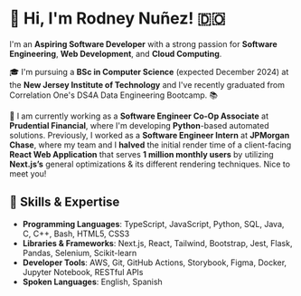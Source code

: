 # 👋 Hi, I'm Rodney Nuñez! 🇩🇴

I'm an **Aspiring Software Developer** with a strong passion for **Software Engineering**, **Web Development**, and **Cloud Computing**.

🎓 I'm pursuing a **BSc in Computer Science** (expected December 2024) at the **New Jersey Institute of Technology** and I've recently graduated from Correlation One's DS4A Data Engineering Bootcamp. 📚

🏢 I am currently working as a **Software Engineer Co-Op Associate** at **Prudential Financial**, where I'm developing **Python**-based automated solutions. Previously, I worked as a **Software Engineer Intern** at **JPMorgan Chase**, where my team and I **halved** the initial render time of a client-facing **React Web Application** that serves **1 million monthly users** by utilizing **Next.js’s** general optimizations & its different rendering techniques. Nice to meet you!


## 🧠 Skills & Expertise

* **Programming Languages**: TypeScript, JavaScript, Python, SQL, Java, C, C++, Bash, HTML5, CSS3
* **Libraries & Frameworks**: Next.js, React, Tailwind, Bootstrap, Jest, Flask, Pandas, Selenium, Scikit-learn
* **Developer Tools**: AWS, Git, GitHub Actions, Storybook, Figma, Docker, Jupyter Notebook, RESTful APIs
* **Spoken Languages**: English, Spanish

<!--
**rod608/rod608** is a ✨ _special_ ✨ repository because its `README.md` (this file) appears on your GitHub profile.

Here are some ideas to get you started:

- 🔭 I’m currently working on ...
- 🌱 I’m currently learning ...
- 👯 I’m looking to collaborate on ...
- 🤔 I’m looking for help with ...
- 💬 Ask me about ...
- 📫 How to reach me: ...
- 😄 Pronouns: ...
- ⚡ Fun fact: ...
-->

